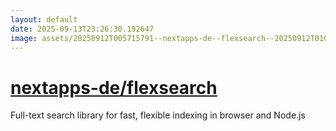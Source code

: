 ```yaml
---
layout: default
date: 2025-09-13T23:26:30.192647
image: assets/20250912T005715791--nextapps-de--flexsearch--20250912T010427213--cropped.png
---
```


# [nextapps-de/flexsearch](https://github.com/nextapps-de/flexsearch)

Full-text search library for fast, flexible indexing in browser and Node.js
